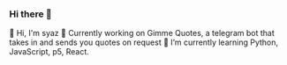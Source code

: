 ### Hi there 👋
👋 Hi, I'm syaz
🔭 Currently working on Gimme Quotes, a telegram bot that takes in and sends you quotes on request
🌱 I’m currently learning Python, JavaScript, p5, React.

<!--
**nawzaysfinah/nawzaysfinah** is a ✨ _special_ ✨ repository because its `README.md` (this file) appears on your GitHub profile.

Here are some ideas to get you started:

- 🔭 Currently working on Gimme Quotes
- 🌱 I’m currently learning Python, JavaScript, p5, React.
**- 👯 I’m looking to collaborate on ...
**- 🤔 I’m looking for help with ...
**- 💬 Ask me about ...
**- 📫 How to reach me: ...
-->
